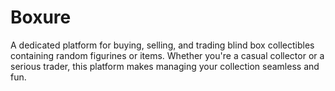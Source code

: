 # Boxure
A dedicated platform for buying, selling, and trading blind box collectibles containing random figurines or items. Whether you're a casual collector or a serious trader, this platform makes managing your collection seamless and fun.
